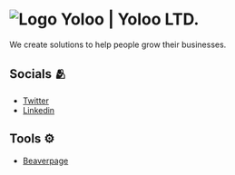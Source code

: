 # ![Logo](https://yoloo.uk/logo.svg) Yoloo | Yoloo LTD.

We create solutions to help people grow their businesses.


## Socials 🫂

- [Twitter](https://twiiter.com/YolooHQ)
- [Linkedin](https://www.linkedin.com/company/yoloo)

## Tools ⚙️

- [Beaverpage](https://usebeaver.com)

